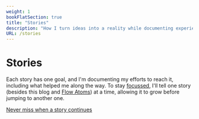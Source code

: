 ```yaml
---
weight: 1
bookFlatSection: true
title: "Stories"
description: "How I turn ideas into a reality while documenting experiences, tips, and secrets for others to follow along. Telling the story of companies coming to life."
URL: /stories
---
```


# Stories

Each story has one goal, and I'm documenting my efforts to reach it, including what helped me along the way. To stay [focussed](/posts/focus), I'll tell one story (besides this blog and [Flow Atoms](https://flowatoms.com/)) at a time, allowing it to grow before jumping to another one.

[Never miss when a story continues](/docs/stay-updated.md)
